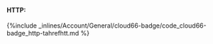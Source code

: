 <!-- post: -->

#### HTTP:



{%include _inlines/Account/General/cloud66-badge/code_cloud66-badge_http-tahrefhtt.md %}




